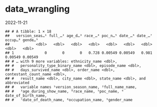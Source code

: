 data_wrangling
================
2022-11-21

    ## # A tibble: 1 × 18
    ##   version_seas…¹ full_…² age_d…³ race_…⁴ poc_n…⁵ date_…⁶ date_…⁷ occup…⁸ gende…⁹
    ##            <dbl>   <dbl>   <dbl>   <dbl>   <dbl>   <dbl>   <dbl>   <dbl>   <dbl>
    ## 1              0       0       0   0.728 0.00549 0.00549   0.981 0.00549 0.00549
    ## # … with 9 more variables: ethnicity_name <dbl>,
    ## #   personality_type_binary_name <dbl>, episode_name <dbl>,
    ## #   days_survived_name <dbl>, order_name <dbl>, contestant_count_name <dbl>,
    ## #   result_name <dbl>, city_name <dbl>, state_name <dbl>, and abbreviated
    ## #   variable names ¹​version_season_name, ²​full_name_name,
    ## #   ³​age_during_show_name, ⁴​race_name, ⁵​poc_name, ⁶​date_of_birth_name,
    ## #   ⁷​date_of_death_name, ⁸​occupation_name, ⁹​gender_name
